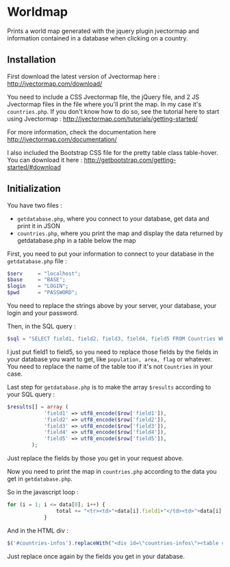 # Worldmap

Prints a world map generated with the jquery plugin jvectormap and information contained in a database when clicking on a country.

## Installation

First download the latest version of Jvectormap here : http://jvectormap.com/download/

You need to include a CSS Jvectormap file, the jQuery file, and 2 JS Jvectormap files in the file where you'll print the map.
In my case it's ```countries.php```.
If you don't know how to do so, see the tutorial here to start using Jvectormap : http://jvectormap.com/tutorials/getting-started/

For more information, check the documentation here http://jvectormap.com/documentation/

I also included the Bootstrap CSS file for the pretty table class table-hover.
You can download it here : http://getbootstrap.com/getting-started/#download

## Initialization

You have two files :
* ```getdatabase.php```, where you connect to your database, get data and print it in JSON
* ```countries.php```, where you print the map and display the data returned by getdatabase.php in a table below the map

First, you need to put your information to connect to your database in the ```getdatabase.php``` file :

```php
$serv     = "localhost";
$base     = "BASE";
$login    = "LOGIN";
$pwd      = "PASSWORD";
```

You need to replace the strings above by your server, your database, your login and your password.

Then, in the SQL query :

```php
$sql = "SELECT field1, field2, field3, field4, field5 FROM Countries WHERE field1='".$code."'";
```

I just put field1 to field5, so you need to replace those fields by the fields in your database you want to get, like ```population, area, flag``` or whatever.
You need to replace the name of the table too if it's not ```Countries``` in your case.

Last step for ```getdatabase.php``` is to make the array ```$results``` according to your SQL query :

```php
$results[] = array (
            'field1' => utf8_encode($row['field1']),
            'field2' => utf8_encode($row['field2']),
            'field3' => utf8_encode($row['field3']),
            'field4' => utf8_encode($row['field4']),
            'field5' => utf8_encode($row['field5']),
        );
```

Just replace the fields by those you get in your request above.

Now you need to print the map in ```countries.php``` according to the data you get in ```getdatabase.php```.

So in the javascript loop :

```javascript
for (i = 1; i <= data[0]; i++) {
				total += "<tr><td>"+data[i].field1+"</td><td>"+data[i].field2+"</td><td>"+data[i].field3+"</td><td>"+data[i].field4+"</td><td>"+data[i].field5+"</td></tr>";
		    }
```

And in the HTML div :

```javascript
$('#countries-infos').replaceWith("<div id=\"countries-infos\"><table class=\"table table-hover\"><tr><td><h5>Field1</h5></td><td><h5>Field2</h5></td><td><h5>Field3</h5></td><td><h5>Field4</h5></td><td><h5>Field5</h5></td></tr>"+total+"</table></div>");
```

Just replace once again by the fields you get in your database.
